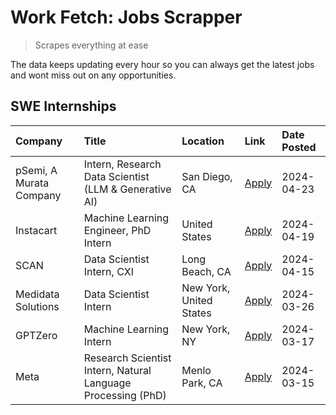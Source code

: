 # Work Fetch: Jobs Scrapper
> Scrapes everything at ease

The data keeps updating every hour so you can always get the latest jobs and wont miss out on any opportunities.

## SWE Internships
<!--START_SECTION:workfetch-->
| Company                 | Title                                                        | Location                | Link                                                                                                                                                                                                                                                                       | Date Posted   |
|:------------------------|:-------------------------------------------------------------|:------------------------|:---------------------------------------------------------------------------------------------------------------------------------------------------------------------------------------------------------------------------------------------------------------------------|:--------------|
| pSemi, A Murata Company | Intern, Research Data Scientist (LLM & Generative AI)        | San Diego, CA           | [Apply](https://www.linkedin.com/jobs/view/intern-research-data-scientist-llm-generative-ai-at-psemi-a-murata-company-3887074168?position=4&pageNum=0&refId=BPAJLWYkoXwCad4ThiRqKQ%3D%3D&trackingId=FapHQzUpPhInkYkqCXQ11A%3D%3D&trk=public_jobs_jserp-result_search-card) | 2024-04-23    |
| Instacart               | Machine Learning Engineer, PhD Intern                        | United States           | [Apply](https://www.linkedin.com/jobs/view/machine-learning-engineer-phd-intern-at-instacart-3901991739?position=2&pageNum=0&refId=BPAJLWYkoXwCad4ThiRqKQ%3D%3D&trackingId=nd4%2FLG4mZVtuG%2F8RnlNT%2FA%3D%3D&trk=public_jobs_jserp-result_search-card)                    | 2024-04-19    |
| SCAN                    | Data Scientist Intern, CXI                                   | Long Beach, CA          | [Apply](https://www.linkedin.com/jobs/view/data-scientist-intern-cxi-at-scan-3899690492?position=9&pageNum=0&refId=BPAJLWYkoXwCad4ThiRqKQ%3D%3D&trackingId=sd6OlPWxI%2FeJzUYUqfL2uA%3D%3D&trk=public_jobs_jserp-result_search-card)                                        | 2024-04-15    |
| Medidata Solutions      | Data Scientist Intern                                        | New York, United States | [Apply](https://www.linkedin.com/jobs/view/data-scientist-intern-at-medidata-solutions-3810253704?position=8&pageNum=0&refId=BPAJLWYkoXwCad4ThiRqKQ%3D%3D&trackingId=aZDJM9wYY%2Bs47Y%2FabbIYUQ%3D%3D&trk=public_jobs_jserp-result_search-card)                            | 2024-03-26    |
| GPTZero                 | Machine Learning Intern                                      | New York, NY            | [Apply](https://www.linkedin.com/jobs/view/machine-learning-intern-at-gptzero-3860723963?position=7&pageNum=0&refId=BPAJLWYkoXwCad4ThiRqKQ%3D%3D&trackingId=JYccam6YS71h%2FU9qZpuLHw%3D%3D&trk=public_jobs_jserp-result_search-card)                                       | 2024-03-17    |
| Meta                    | Research Scientist Intern, Natural Language Processing (PhD) | Menlo Park, CA          | [Apply](https://www.linkedin.com/jobs/view/research-scientist-intern-natural-language-processing-phd-at-meta-3858718375?position=10&pageNum=0&refId=BPAJLWYkoXwCad4ThiRqKQ%3D%3D&trackingId=EttQZVUP7bVVWj3OoT%2BA%2Bw%3D%3D&trk=public_jobs_jserp-result_search-card)     | 2024-03-15    |
<!--END_SECTION:workfetch-->

